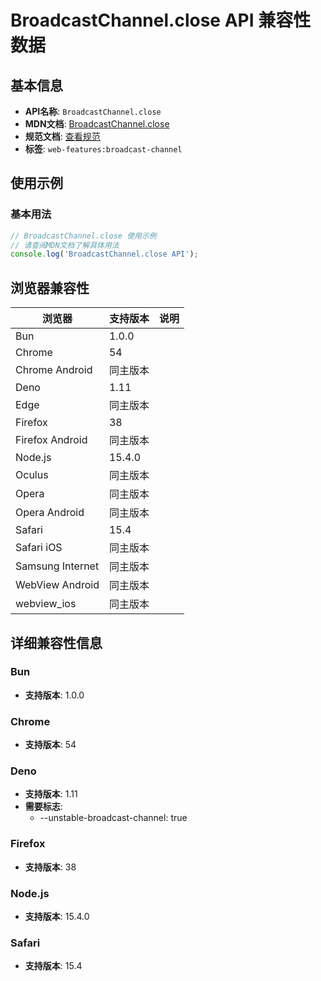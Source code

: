 # BroadcastChannel.close API 兼容性数据

## 基本信息

- **API名称**: `BroadcastChannel.close`
- **MDN文档**: [BroadcastChannel.close](https://developer.mozilla.org/docs/Web/API/BroadcastChannel/close)
- **规范文档**: [查看规范](https://html.spec.whatwg.org/multipage/web-messaging.html#dom-broadcastchannel-close-dev)
- **标签**: `web-features:broadcast-channel`

## 使用示例

### 基本用法

```javascript
// BroadcastChannel.close 使用示例
// 请查阅MDN文档了解具体用法
console.log('BroadcastChannel.close API');
```

## 浏览器兼容性

| 浏览器 | 支持版本 | 说明 |
|--------|----------|------|
| Bun | 1.0.0 |  |
| Chrome | 54 |  |
| Chrome Android | 同主版本 |  |
| Deno | 1.11 |  |
| Edge | 同主版本 |  |
| Firefox | 38 |  |
| Firefox Android | 同主版本 |  |
| Node.js | 15.4.0 |  |
| Oculus | 同主版本 |  |
| Opera | 同主版本 |  |
| Opera Android | 同主版本 |  |
| Safari | 15.4 |  |
| Safari iOS | 同主版本 |  |
| Samsung Internet | 同主版本 |  |
| WebView Android | 同主版本 |  |
| webview_ios | 同主版本 |  |

## 详细兼容性信息

### Bun

- **支持版本**: 1.0.0

### Chrome

- **支持版本**: 54

### Deno

- **支持版本**: 1.11
- **需要标志**: 
  - --unstable-broadcast-channel: true

### Firefox

- **支持版本**: 38

### Node.js

- **支持版本**: 15.4.0

### Safari

- **支持版本**: 15.4

